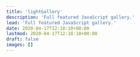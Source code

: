 ```yaml
---
title: 'lightGallery'
description: 'Full featured JavaScript gallery.'
lead: 'Full featured JavaScript gallery.'
date: 2020-04-17T12:18:10+00:00
lastmod: 2020-04-17T12:18:10+00:00
draft: false
images: []
---
```

